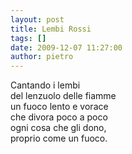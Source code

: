 ```yaml
---
layout: post
title: Lembi Rossi
tags: []
date: 2009-12-07 11:27:00
author: pietro
---
```

Cantando i lembi<br/>del lenzuolo delle fiamme<br/>un fuoco lento e vorace<br/>che divora poco a poco<br/>ogni cosa che gli dono,<br/>proprio come un fuoco.
